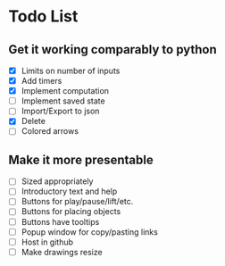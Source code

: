 # Todo List

## Get it working comparably to python

- [x] Limits on number of inputs
- [x] Add timers
- [x] Implement computation
- [ ] Implement saved state
- [ ] Import/Export to json
- [x] Delete
- [ ] Colored arrows

## Make it more presentable

- [ ] Sized appropriately
- [ ] Introductory text and help
- [ ] Buttons for play/pause/lift/etc.
- [ ] Buttons for placing objects
- [ ] Buttons have tooltips
- [ ] Popup window for copy/pasting links
- [ ] Host in github
- [ ] Make drawings resize